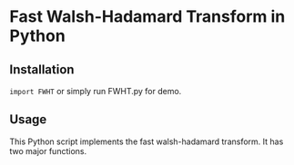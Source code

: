 # Fast Walsh-Hadamard Transform in Python

## Installation

`import FWHT` or simply run FWHT.py for demo.

## Usage

This Python script implements the fast walsh-hadamard transform. It has two major functions.